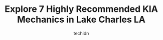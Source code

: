 ---
layout: ampstory
image: https://images.unsplash.com/photo-1619844175408-c05947985e2d?ixlib=rb-4.0.3&ixid=MnwxMjA3fDB8MHxwaG90by1wYWdlfHx8fGVufDB8fHx8&auto=format&fit=crop&w=640&h=853&q=80
author: techidn
featured: false
description: When it comes to maintaining and repairing your vehicle in Lake Charles LA, USA, you deserve nothing but the best. Thats why the 7 best KIA Mechanic in the area are here to offer their expe
title: Explore 7 Highly Recommended KIA Mechanics in Lake Charles LA
cover:
   title: Explore 7 Highly Recommended KIA Mechanics in Lake Charles LA
   subtitle: Rickpate
   background: https://images.unsplash.com/photo-1619844175408-c05947985e2d?ixlib=rb-4.0.3&ixid=MnwxMjA3fDB8MHxwaG90by1wYWdlfHx8fGVufDB8fHx8&auto=format&fit=crop&w=640&h=853&q=80

pages: 
 - layout: thirds
   top: <h1>#1 Navarre Hyundai</h1>
   bottom: "<p>Heath Kite was an AWESOME salesman!! Friendly fast and very helpful and Finance Dept Dave was great and fast at handling our business!! Im going to LOVE MY CAR!!! Than</p>"
   background: https://www.knot35.com/toplist/wp-content/uploads/2023/06/best-kia-mechanic-1-in-lake-charles-la-1685836369.jpeg
   backgroundblur: true
 - layout: thirds
   top: <h1>#2 Lake Charles Mitsubishi</h1>
   bottom: "<p>3030 Legion St, Lake Charles, LA 70615, United States</p>"
   background: https://www.knot35.com/toplist/wp-content/uploads/2023/06/best-kia-mechanic-2-in-lake-charles-la-1685836369.jpeg
   cta:
      link: https://www.knot35.com/toplist/explore-7-highly-recommended-kia-mechanics-in-lake-charles-la/
      text: Explore 7 Highly Recommended KIA Mechanics in Lake Charles LA
 - layout: thirds
   top: <h1>#3 Mid City Auto Service</h1>
   bottom: "<p>2912 Common St, Lake Charles, LA 70601, United States</p>"
   background: https://www.knot35.com/toplist/wp-content/uploads/2023/06/best-kia-mechanic-3-in-lake-charles-la-1685836370.jpeg
   cta:
      link: https://www.knot35.com/toplist/explore-7-highly-recommended-kia-mechanics-in-lake-charles-la/
      text: Explore 7 Highly Recommended KIA Mechanics in Lake Charles LA
 - layout: thirds
   top: <h1>#4 Aday Tire & Auto Service</h1>
   bottom: "<p>910 E Prien Lake Rd, Lake Charles, LA 70601, United States</p>"
   background: https://images.unsplash.com/photo-1604871000636-074fa5117945?ixlib=rb-4.0.3&ixid=MnwxMjA3fDB8MHxwaG90by1wYWdlfHx8fGVufDB8fHx8&auto=format&fit=crop&w=640&h=853&q=80
   cta:
      link: https://www.knot35.com/toplist/explore-7-highly-recommended-kia-mechanics-in-lake-charles-la/
      text: Explore 7 Highly Recommended KIA Mechanics in Lake Charles LA
 - layout: thirds
   top: <h1>#5 Auto Group of Lake Charles</h1>
   bottom: "<p>2471 Ryan St, Lake Charles, LA 70601, United States</p>"
   background: https://images.unsplash.com/photo-1561679660-d00ee1e0dc8e?ixlib=rb-4.0.3&ixid=MnwxMjA3fDB8MHxwaG90by1wYWdlfHx8fGVufDB8fHx8&auto=format&fit=crop&w=640&h=853&q=80
   cta:
      link: https://www.knot35.com/toplist/explore-7-highly-recommended-kia-mechanics-in-lake-charles-la/
      text: Explore 7 Highly Recommended KIA Mechanics in Lake Charles LA
 - layout: thirds
   top: <h1>#6 Mobile Mechanic Lake Charles</h1>
   bottom: "<p>110 Kirby St, Lake Charles, LA 70601, United States</p>"
   background: https://plus.unsplash.com/premium_photo-1664640458616-3c74f8cb4589?ixlib=rb-4.0.3&ixid=MnwxMjA3fDB8MHxwaG90by1wYWdlfHx8fGVufDB8fHx8&auto=format&fit=crop&w=640&h=853&q=80
   cta:
      link: https://www.knot35.com/toplist/explore-7-highly-recommended-kia-mechanics-in-lake-charles-la/
      text: Explore 7 Highly Recommended KIA Mechanics in Lake Charles LA
 - layout: thirds
   top: <h1>#7 Volkswagen Of Lake Charles Service</h1>
   bottom: "<p>3850 Gerstner Memorial Dr, Lake Charles, LA 70607, United States</p>"
   background: https://images.unsplash.com/photo-1489694553447-4c9339da310d?ixlib=rb-4.0.3&ixid=MnwxMjA3fDB8MHxwaG90by1wYWdlfHx8fGVufDB8fHx8&auto=format&fit=crop&w=640&h=853&q=80
   cta:
      link: https://www.knot35.com/toplist/explore-7-highly-recommended-kia-mechanics-in-lake-charles-la/
      text: Explore 7 Highly Recommended KIA Mechanics in Lake Charles LA
 - layout: thirds
   middle: Continue reading...
   background: https://images.unsplash.com/photo-1527067829737-402993088e6b?ixlib=rb-4.0.3&ixid=MnwxMjA3fDB8MHxwaG90by1wYWdlfHx8fGVufDB8fHx8&auto=format&fit=crop&w=640&h=853&q=80
   cta:
      link: https://www.knot35.com/toplist/explore-7-highly-recommended-kia-mechanics-in-lake-charles-la/
      text: Explore 7 Highly Recommended KIA Mechanics in Lake Charles LA
      
---